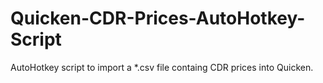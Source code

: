 # Quicken-CDR-Prices-AutoHotkey-Script
AutoHotkey script to import a *.csv file containg CDR prices into Quicken.

